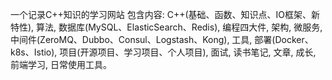 一个记录C++知识的学习网站
包含内容: C++(基础、函数、知识点、IO框架、新特性), 算法, 数据库(MySQL、ElasticSearch、Redis), 
编程四大件, 架构, 微服务, 中间件(ZeroMQ、Dubbo、Consul、Logstash、Kong), 工具, 部署(Docker、k8s、Istio), 
项目(开源项目、学习项目、个人项目), 面试, 读书笔记, 文章, 成长, 前端学习, 日常使用工具。
